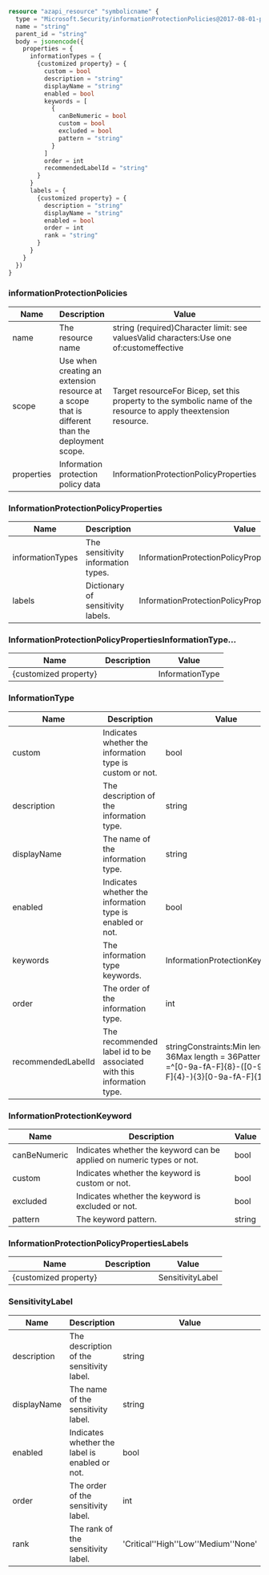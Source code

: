 ```terraform
resource "azapi_resource" "symbolicname" {
  type = "Microsoft.Security/informationProtectionPolicies@2017-08-01-preview"
  name = "string"
  parent_id = "string"
  body = jsonencode({
    properties = {
      informationTypes = {
        {customized property} = {
          custom = bool
          description = "string"
          displayName = "string"
          enabled = bool
          keywords = [
            {
              canBeNumeric = bool
              custom = bool
              excluded = bool
              pattern = "string"
            }
          ]
          order = int
          recommendedLabelId = "string"
        }
      }
      labels = {
        {customized property} = {
          description = "string"
          displayName = "string"
          enabled = bool
          order = int
          rank = "string"
        }
      }
    }
  })
}

```

### informationProtectionPolicies

| Name | Description | Value |
|-|-|-|
| name | The resource name | string (required)Character limit: see valuesValid characters:Use one of:customeffective |
| scope | Use when creating an extension resource at a scope that is different than the deployment scope. | Target resourceFor Bicep, set this property to the symbolic name of the resource to apply theextension resource. |
| properties | Information protection policy data | InformationProtectionPolicyProperties |


### InformationProtectionPolicyProperties

| Name | Description | Value |
|-|-|-|
| informationTypes | The sensitivity information types. | InformationProtectionPolicyPropertiesInformationType... |
| labels | Dictionary of sensitivity labels. | InformationProtectionPolicyPropertiesLabels |


### InformationProtectionPolicyPropertiesInformationType...

| Name | Description | Value |
|-|-|-|
| {customized property} |  | InformationType |


### InformationType

| Name | Description | Value |
|-|-|-|
| custom | Indicates whether the information type is custom or not. | bool |
| description | The description of the information type. | string |
| displayName | The name of the information type. | string |
| enabled | Indicates whether the information type is enabled or not. | bool |
| keywords | The information type keywords. | InformationProtectionKeyword[] |
| order | The order of the information type. | int |
| recommendedLabelId | The recommended label id to be associated with this information type. | stringConstraints:Min length = 36Max length = 36Pattern =^[0-9a-fA-F]{8}-([0-9a-fA-F]{4}-){3}[0-9a-fA-F]{12}$ |


### InformationProtectionKeyword

| Name | Description | Value |
|-|-|-|
| canBeNumeric | Indicates whether the keyword can be applied on numeric types or not. | bool |
| custom | Indicates whether the keyword is custom or not. | bool |
| excluded | Indicates whether the keyword is excluded or not. | bool |
| pattern | The keyword pattern. | string |


### InformationProtectionPolicyPropertiesLabels

| Name | Description | Value |
|-|-|-|
| {customized property} |  | SensitivityLabel |


### SensitivityLabel

| Name | Description | Value |
|-|-|-|
| description | The description of the sensitivity label. | string |
| displayName | The name of the sensitivity label. | string |
| enabled | Indicates whether the label is enabled or not. | bool |
| order | The order of the sensitivity label. | int |
| rank | The rank of the sensitivity label. | 'Critical''High''Low''Medium''None' |


